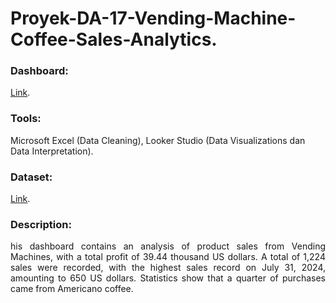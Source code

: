 # Proyek-DA-17-Vending-Machine-Coffee-Sales-Analytics.
### Dashboard: 
[Link](https://lookerstudio.google.com/u/0/reporting/4690eb86-b33a-4bc1-9c2b-127157b84508/page/OXe9D).
### Tools: 
Microsoft Excel (Data Cleaning), Looker Studio (Data Visualizations dan Data Interpretation).
### Dataset:
[Link](https://www.kaggle.com/datasets/ihelon/coffee-sales).
### Description:
<p align="justify"> his dashboard contains an analysis of product sales from Vending Machines, with a total profit of 39.44 thousand US dollars. A total of 1,224 sales were recorded, with the highest sales record on July 31, 2024, amounting to 650 US dollars. Statistics show that a quarter of purchases came from Americano coffee.</p>
